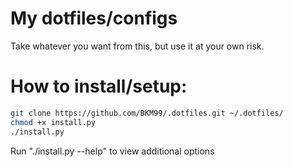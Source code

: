 # My dotfiles/configs
Take whatever you want from this, but use it at your own risk.

# How to install/setup:
```bash
git clone https://github.com/BKM99/.dotfiles.git ~/.dotfiles/
chmod +x install.py
./install.py 
```
Run "./install.py --help" to view additional options
